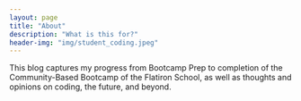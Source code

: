 ```yaml
---
layout: page
title: "About"
description: "What is this for?"
header-img: "img/student_coding.jpeg"
---
```


This blog captures my progress from Bootcamp Prep to completion of the Community-Based Bootcamp of the Flatiron School, as well as thoughts and opinions on coding, the future, and beyond. 
